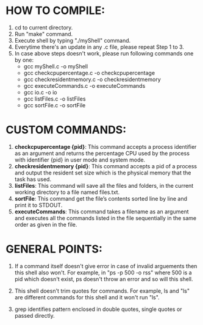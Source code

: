# HOW TO COMPILE:
1. cd to current directory.
2. Run "make" command.
3. Execute shell by typing "./myShell" command.
4. Everytime there's an update in any .c file, please repeat Step 1 to 3.
5. In case above steps doesn't work, please run following commands one by one:
      * gcc myShell.c -o myShell
      * gcc checkcpupercentage.c -o checkcpupercentage
      * gcc checkresidentmemory.c -o checkresidentmemory
      * gcc executeCommands.c -o executeCommands
      * gcc io.c -o io
      * gcc listFiles.c -o listFiles
      * gcc sortFile.c -o sortFile

# CUSTOM COMMANDS:
1. **checkcpupercentage {pid}**: This command accepts a process identifier as an argument and returns the percentage CPU used by the process with identifier {pid} in user mode and system mode.
2. **checkresidentmemory {pid}**: This command accepts a pid of a process and output the resident set size which is the physical memory that the task has used.
3. **listFiles**: This command will save all the files and folders, in the current working directory to a file named files.txt.
4. **sortFile**: This command get the file’s contents sorted line by line and print it to STDOUT.
5. **executeCommands**: This command takes a filename as an argument and executes all the commands listed in the file sequentially in the same order as given in the file.

# GENERAL POINTS:
1. If a command itself doesn't give error in case of invalid arguements then this shell also won't. For example,
in "ps -p 500 -o rss" where 500 is a pid which doesn't exist, ps doesn't throw an error and so will this shell.

2. This shell doesn't trim quotes for commands. For example, ls and "ls" are different commands for this shell
and it won't run "ls".

3. grep identifies pattern enclosed in double quotes, single quotes or passed directly.
